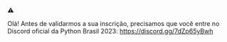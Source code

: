 ⚠️

Olá! Antes de validarmos a sua inscrição, precisamos que você entre no Discord oficial da Python Brasil 2023:
https://discord.gg/7dZp65yBwh